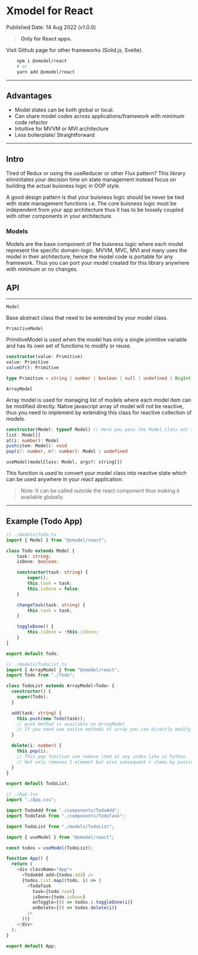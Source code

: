# Xmodel for React
Published Date: 14 Aug 2022 (v1.0.0)

> **Only for React apps.**

Visit Github page for other frameworks (Solid.js, Svelte).

```bash
    npm i @xmodel/react
    # or 
    yarn add @xmodel/react
```
---
## Advantages
-  Model states can be both global or local.
-  Can share model codes across applications/framework with minimum code refactor
-  Intuitive for MVVM or MVI architecture
-  Less boilerplate/ Straightforward
---
## Intro

Tired of Redux or using the useReducer or other Flux pattern? This library eliminitates your decision time on state management instead focus on building the actual buisness logic in OOP style.

A good design pattern is that your buisness logic should be never be tied with state management functions i.e. The core buisness logic must be independent from your app architecture thus it has to be loosely coupled with other components in your architecture.

### Models

Models are the base component of the buisness logic where each model represent the specific domain-logic. MVVM, MVC, MVI and many uses the model in their architecture, hence the model code is portable for any framework. Thus you can port your model created for this library anywhere with minimum or no changes.  

## API
---
`Model`

Base abstract class that need to be extended by your model class.

`PrimitiveModel`

PrimitiveModel is used when the model has only a single primitive variable and has its own set of functions to modify or reuse.

```typescript
constructor(value: Primitive)
value: Primitive
valueOf(): Primitive

type Primitive = string | number | boolean | null | undefined | BigInt | Symbol
```

`ArrayModel`

Array model is used for managing list of models where each model item can be modified directly. Native javascript array of model will not be reactive, thus you need to implement by extending this class for reactive collection of models.

```typescript
constructor(Model: typeof Model) // Here you pass the Model class not the instance
list: Model[]
at(i: number): Model
push(item: Model): void
pop(i?: number, n?: number): Model | undefined 
```

`useModel(modelClass: Model, args?: string[])`

This function is used to convert your model class into reactive state which can be used anywhere in your react application.

> Note: It can be called outside the react component thus making it available globally.

---
## Example (Todo App)

```typescript
// ./models/Todo.ts
import { Model } from "@xmodel/react";

class Todo extends Model {
    task: string;
    isDone: boolean;

    constructor(task: string) {
        super();
        this.task = task;
        this.isDone = false;
    }

    changeTask(task: string) {
        this.task = task;
    }

    toggleDone() {
        this.isDone = !this.isDone;
    }
}

export default Todo;

```

```typescript
// ./models/TodoList.ts
import { ArrayModel } from "@xmodel/react";
import Todo from "./Todo";

class TodoList extends ArrayModel<Todo> {
  constructor() {
    super(Todo);
  }

  add(task: string) {
    this.push(new Todo(task));
    // push method is available on ArrayModel
    // If you need use native methods of array you can directly modify on this.list
  }

  delete(i: number) {
    this.pop(i);
    // This pop function can remove item at any index like in Python
    // Not only removes 1 element but also subsequent n items by passing it as second arg.
  }
}

export default TodoList;
```

```typescript
// ./App.tsx
import "./App.css";

import TodoAdd from "./components/TodoAdd";
import TodoTask from "./components/TodoTask";

import TodoList from "./models/TodoList";

import { useModel } from "@xmodel/react";

const todos = useModel(TodoList);

function App() {
  return (
    <div className="App">
      <TodoAdd add={todos.add} />
      {todos.list.map((todo, i) => (
        <TodoTask
          task={todo.task}
          isDone={todo.isDone}
          onToggle={() => todos.$.toggleDone(i)}
          onDelete={() => todos.delete(i)}
        />
      ))}
    </div>
  );
}

export default App;
```